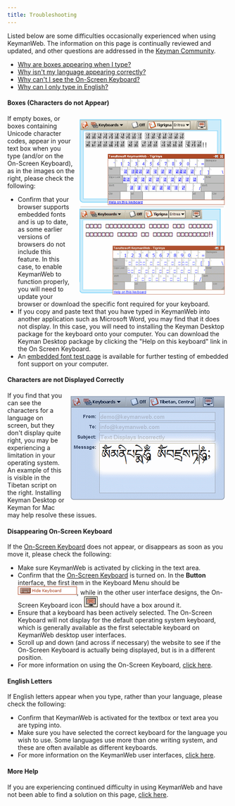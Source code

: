 ```yaml
---
title: Troubleshooting
---
```


Listed below are some difficulties occasionally experienced when using
KeymanWeb. The information on this page is continually reviewed and
updated, and other questions are addressed in the [Keyman Community](https://community.software.sil.org/c/keyman).

- [Why are boxes appearing when I type?](#boxes)
- [Why isn't my language appearing correctly?](#one)
- [Why can't I see the On-Screen Keyboard?](#two)
- [Why can I only type in English?](#three)

<span id="boxes"></span>

#### Boxes (Characters do not Appear)

<img src="images/boxes.gif" style="display:block; float: right; margin:10px;"/>

If empty boxes, or boxes containing Unicode character codes, appear in
your text box when you type (and/or on the On-Screen Keyboard), as in
the images on the right, please check the following:

-   Confirm that your browser supports embedded fonts and is up to date,
    as some earlier versions of browsers do not include this feature. In
    this case, to enable KeymanWeb to function properly, you will need
    to update your browser or download the specific font required for
    your keyboard.
-   If you copy and paste text that you have typed in KeymanWeb into
    another application such as Microsoft Word, you may find that it
    does not display. In this case, you will need to installing the
    Keyman Desktop package for the keyboard onto your computer. You can
    download the Keyman Desktop package by clicking the "Help on this
    keyboard" link in the On Screen Keyboard.
-   An [embedded font test page](embedded_fonts) is available for further testing of embedded font support on your computer.

<span id="one"></span>

#### Characters are not Displayed Correctly

<img src="images/incorrect-tibetan1.gif" style="display:block; float:right; padding:10px"/>

If you find that you can see the characters for a language on screen,
but they don't display quite right, you may be experiencing a limitation
in your operating system. An example of this is visible in the Tibetan
script on the right. Installing Keyman Desktop or Keyman for Mac may
help resolve these issues.

<span id="two"></span>

#### Disappearing On-Screen Keyboard

If the [On-Screen Keyboard](osk) does not appear, or disappears as soon
as you move it, please check the following:

-   Make sure KeymanWeb is activated by clicking in the text area.
-   Confirm that the [On-Screen Keyboard](osk) is turned on. In the
    **Button** interface, the first item in the Keyboard Menu should be
    ![Hide Keyboard](images/ui-bt-hidekb.gif), while in the other user
    interface designs, the On-Screen Keyboard icon ![On-Screen Keyboard](images/ui-tb-control6.gif) should have a box around it.
-   Ensure that a keyboard has been actively selected. The On-Screen
    Keyboard will not display for the default operating system keyboard,
    which is generally available as the first selectable keyboard on
    KeymanWeb desktop user interfaces.
-   Scroll up and down (and across if necessary) the website to see if
    the On-Screen Keyboard is actually being displayed, but is in a
    different position.
-   For more information on using the On-Screen Keyboard, [click
    here](osk).

<span id="three"></span>

#### English Letters

If English letters appear when you type, rather than your language,
please check the following:

-   Confirm that KeymanWeb is activated for the textbox or text area you
    are typing into.
-   Make sure you have selected the correct keyboard for the language
    you wish to use. Some languages use more than one writing system,
    and these are often available as different keyboards.
-   For more information on the KeymanWeb user interfaces, [click
    here](../ui).

<span id="morehelp"></span>

#### More Help

If you are experiencing continued difficulty in using KeymanWeb and have not been able to find a solution on this page, [click here](/contact).

  
